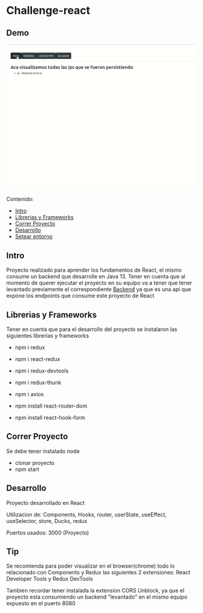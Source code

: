 
# Challenge-react

## Demo

![Challenge React - Animated gif demo](demo/demo.gif)


Contenido:

- [Intro](#intro)
- [Librerias y Frameworks](#librerias-y-frameworks)
- [Correr Proyecto](#correr-proyecto)
- [Desarrollo](#desarrollo)
- [Setear entorno](#setear-entorno)


## Intro
Proyecto realizado para aprender los fundamentos de React, el mismo consume un backend que desarrolle en Java 13. Tener en cuenta que al momento de querer ejecutar el proyecto en su equipo va a tener que tener levantado previamente el correspondiente [Backend](https://github.com/csulak/challenge) ya que es una api que expone los endpoints que consume este proyecto de React


## Librerias y Frameworks
Tener en cuenta que para el desarrollo del proyecto se instalaron las siguientes librerias y frameworks

- npm i redux

- npm i react-redux

- npm i redux-devtools

- npm i redux-thunk

- npm i axios

- npm install react-router-dom

- npm install react-hook-form


## Correr Proyecto

Se debe tener instalado node

- clonar proyecto
- npm start


## Desarrollo
Proyecto desarrollado en React

Utilizacion de: Components, Hooks, router, userState, useEffect, useSelector, store, Ducks, redux

Puertos usados: 3000 (Proyecto)


## Tip

Se recomienda para poder visualizar en el browser(chrome) todo lo relacionado con Components y Redux las siguientes 2 extensiones: React Developer Tools y Redux DevTools

Tambien recordar tener instalada la extension CORS Unblock, ya que el proyecto esta consumiendo un backend "levantado" en el mismo equipo expuesto en el puerto 8080
